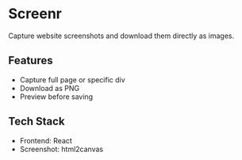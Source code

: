 # Screenr

Capture website screenshots and download them directly as images.

## Features
- Capture full page or specific div
- Download as PNG
- Preview before saving

## Tech Stack
- Frontend: React
- Screenshot: html2canvas
